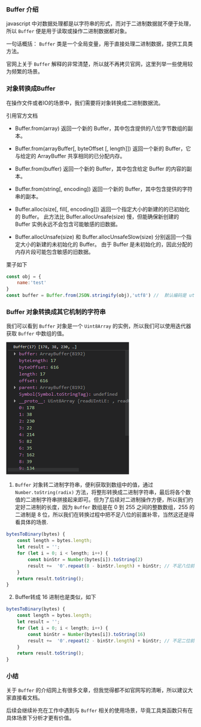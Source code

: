 ### Buffer 介绍
javascript 中对数据处理都是以字符串的形式，而对于二进制数据就不便于处理，所以 `Buffer` 便是用于读取或操作二进制数据都对象。

一句话概括： `Buffer` 类是一个全局变量，用于直接处理二进制数据，提供工具类方法。

官网上关于 `Buffer` 解释的非常清楚，所以就不再拷贝官网，这里列举一些使用较为频繁的场景。

### 对象转换成Buffer
在操作文件或者IO的场景中，我们需要将对象转换成二进制数据流。

引用官方文档
- Buffer.from(array) 返回一个新的 Buffer，其中包含提供的八位字节数组的副本。

- Buffer.from(arrayBuffer[, byteOffset [, length]]) 返回一个新的 Buffer，它与给定的 ArrayBuffer 共享相同的已分配内存。

- Buffer.from(buffer) 返回一个新的 Buffer，其中包含给定 Buffer 的内容的副本。

- Buffer.from(string[, encoding]) 返回一个新的 Buffer，其中包含提供的字符串的副本。

- Buffer.alloc(size[, fill[, encoding]]) 返回一个指定大小的新建的的已初始化的 Buffer。 此方法比 Buffer.allocUnsafe(size) 慢，但能确保新创建的 Buffer 实例永远不会包含可能敏感的旧数据。

- Buffer.allocUnsafe(size) 和 Buffer.allocUnsafeSlow(size) 分别返回一个指定大小的新建的未初始化的 Buffer。 由于 Buffer 是未初始化的，因此分配的内存片段可能包含敏感的旧数据。

栗子如下
```javascript
const obj = {
    name:'test'
}
const buffer = Buffer.from(JSON.stringify(obj),'utf8') //  默认编码是 utf8 
```

### Buffer 对象转换成其它机制的字符串
我们可以看到 `Buffer` 对象是一个 `Uint8Array` 的实例，所以我们可以使用迭代器获取 `Buffer` 中数组的值。

![buffer](./image/buffer/buffer.png)

1. `Buffer` 对象转二进制字符串，便利获取到数组中的值，通过 `Number.toString(radix)` 方法，将整形转换成二进制字符串，最后将各个数值的二进制字符串拼接起来即可。但为了后续对二进制操作方便，所以我们约定好二进制的长度，因为 `Buffer` 数组是在 0 到 255 之间的整数数组，255 的二进制是 8 位，所以我们在转换过程中把不足八位的前置补零，当然这还是得看具体的场景.
```javascript
bytesToBinary(bytes) {
    const length = bytes.length;
    let result = '';
    for (let i = 0; i < length; i++) {
        const binStr = Number(bytes[i]).toString(2)
        result +=  '0'.repeat(8 - binStr.length) + binStr; // 不足八位前置补0
    }
    return result.toString();
}
```

2. Buffer转成 16 进制也是类似，如下
```javascript
bytesToBinary(bytes) {
    const length = bytes.length;
    let result = '';
    for (let i = 0; i < length; i++) {
        const binStr = Number(bytes[i]).toString(16)
        result +=  '0'.repeat(2 - binStr.length) + binStr; // 不足二位前置补0
    }
    return result.toString();
}
```

### 小结
关于 `Buffer` 的介绍网上有很多文章，但我觉得都不如官网写的清晰，所以建议大家直接看文档。


后续会继续补充在工作中遇到与 `Buffer` 相关的使用场景，毕竟工具类函数只有在具体场景下分析才更有价值。